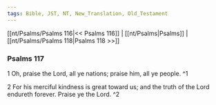 ```yaml
---
tags: Bible, JST, NT, New_Translation, Old_Testament
---
```


[[nt/Psalms/Psalms 116|<< Psalms 116]] | [[nt/Psalms|Psalms]] | [[nt/Psalms/Psalms 118|Psalms 118 >>]]

### Psalms 117

1 Oh, praise the Lord, all ye nations; praise him, all ye people.  ^1

2 For his merciful kindness is great toward us; and the truth of the Lord endureth forever. Praise ye the Lord.  ^2

 
